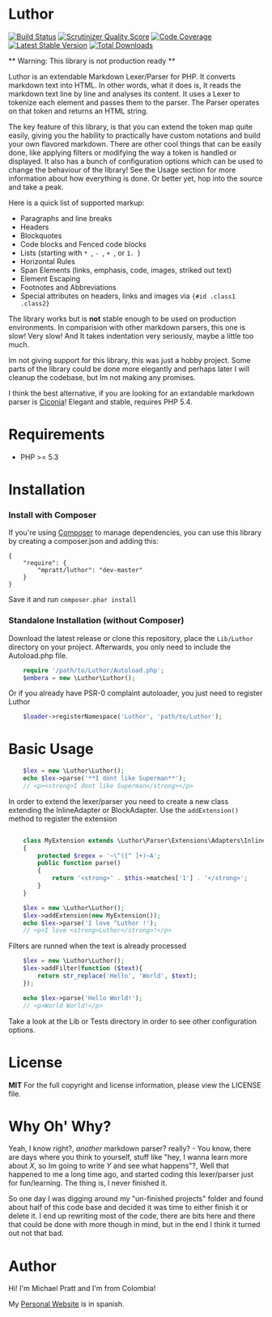 Luthor
======
[![Build Status](https://secure.travis-ci.org/mpratt/Luthor.png?branch=master)](http://travis-ci.org/mpratt/Luthor)
[![Scrutinizer Quality Score](https://scrutinizer-ci.com/g/mpratt/Luthor/badges/quality-score.png?s=24c42108df50eba8149dfc291f549dfe0d317ef1)](https://scrutinizer-ci.com/g/mpratt/Luthor/)
[![Code Coverage](https://scrutinizer-ci.com/g/mpratt/Luthor/badges/coverage.png?s=537bc5b18469395beb0f944222c0b15bc72c9510)](https://scrutinizer-ci.com/g/mpratt/Luthor/)
[![Latest Stable Version](https://poser.pugx.org/mpratt/luthor/v/stable.png)](https://packagist.org/packages/mpratt/luthor)
[![Total Downloads](https://poser.pugx.org/mpratt/luthor/downloads.png)](https://packagist.org/packages/mpratt/luthor)

** Warning: This library is not production ready **

Luthor is an extendable Markdown Lexer/Parser for PHP. It converts markdown text into HTML. In other words, what it does is,
It reads the markdown text line by line and analyses its content. It uses a Lexer to tokenize each element and passes them to the parser.
The Parser operates on that token and returns an HTML string.

The key feature of this library, is that you can extend the token map quite easily, giving you the hability to practically have
custom notations and build your own flavored markdown. There are other cool things that can be easily done, like applying filters
or modifying the way a token is handled or displayed. It also has a bunch of configuration options which can be used to change the behaviour of the library!
See the Usage section for more information about how everything is done. Or better yet, hop into the source and take a peak.

Here is a quick list of supported markup:
- Paragraphs and line breaks
- Headers
- Blockquotes
- Code blocks and Fenced code blocks
- Lists (starting with `* `, `- `, `+ `, or `1. `)
- Horizontal Rules
- Span Elements (links, emphasis, code, images, striked out text)
- Element Escaping
- Footnotes and Abbreviations
- Special attributes on headers, links and images via `{#id .class1 .class2}`

The library works but is **not** stable enough to be used on production environments. In comparision with other markdown parsers, this one is
slow! Very slow! And It takes indentation very seriously, maybe a little too much.

Im not giving support for this library, this was just a hobby project. Some parts of the library could be done more elegantly and perhaps
later I will cleanup the codebase, but Im not making any promises.

I think the best alternative, if you are looking for an extandable markdown parser is [Ciconia](https://github.com/kzykhys/Ciconia)! Elegant
and stable, requires PHP 5.4.

Requirements
============
- PHP >= 5.3

Installation
============

### Install with Composer
If you're using [Composer](https://github.com/composer/composer) to manage
dependencies, you can use this library by creating a composer.json and adding this:

    {
        "require": {
            "mpratt/luthor": "dev-master"
        }
    }

Save it and run `composer.phar install`

### Standalone Installation (without Composer)
Download the latest release or clone this repository, place the `Lib/Luthor` directory on your project. Afterwards, you only need to include
the Autoload.php file.

```php
    require '/path/to/Luthor/Autoload.php';
    $embera = new \Luthor\Luthor();
```

Or if you already have PSR-0 complaint autoloader, you just need to register Luthor
```php
    $loader->registerNamespace('Luthor', 'path/to/Luthor');
```

Basic Usage
===========

```php
    $lex = new \Luthor\Luthor();
    echo $lex->parse('**I dont like Superman**');
    // <p><strong>I dont like Superman</strong></p>
```

In order to extend the lexer/parser you need to create a new class extending the InlineAdapter or BlockAdapter.
Use the `addExtension()` method to register the extension
```php

    class MyExtension extends \Luthor\Parser\Extensions\Adapters\InlineAdapter
    {
        protected $regex = '~\^([^ ]+)~A';
        public function parse()
        {
            return '<strong>' . $this->matches['1'] . '</strong>';
        }
    }

    $lex = new \Luthor\Luthor();
    $lex->addExtension(new MyExtension());
    echo $lex->parse('I love ^Luthor !');
    // <p>I love <strong>Luthor</strong>!</p>
```

Filters are runned when the text is already processed
```php
    $lex = new \Luthor\Luthor();
    $lex->addFilter(function ($text){
        return str_replace('Hello', 'World', $text);
    });

    echo $lex->parse('Hello World!');
    // <p>World World!</p>
```

Take a look at the Lib or Tests directory in order to see other configuration options.

License
=======
**MIT**
For the full copyright and license information, please view the LICENSE file.

Why Oh' Why?
===========
Yeah, I know right?, _another_ markdown parser? really? - You know, there are days where you think to yourself, stuff like
"hey, I wanna learn more about _X_, so Im going to write _Y_ and see what happens"?, Well that happened to me a long time ago,
and started coding this lexer/parser just for fun/learning. The thing is, I never finished it.

So one day I was digging around my "un-finished projects" folder and found about half of this code base and decided it was time
to either finish it or delete it. I end up rewriting most of the code, there are bits here and there that could be done with more
though in mind, but in the end I think it turned out not that bad.

Author
=====
Hi! I'm Michael Pratt and I'm from Colombia!

My [Personal Website](http://www.michael-pratt.com) is in spanish.
